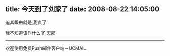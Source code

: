 title: 今天到了刘家了
date: 2008-08-22 14:05:00
---

追其跟由就是,我疯了

我不知道该作什么了,天那

----------------------------------
欢迎使用免费Push邮件客户端－UCMAIL